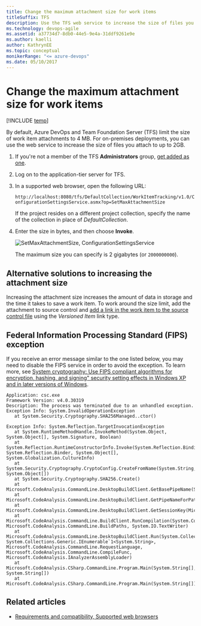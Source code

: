 ```yaml
---
title: Change the maximum attachment size for work items
titleSuffix: TFS
description: Use the TFS web service to increase the size of files you attach for Team Foundation Server
ms.technology: devops-agile
ms.assetid: a37734d7-8db0-44e5-9e4a-31ddf9261e9e
ms.author: kaelli
author: KathrynEE
ms.topic: conceptual
monikerRange: "<= azure-devops"
ms.date: 05/10/2017
---
```


# Change the maximum attachment size for work items

[!INCLUDE [temp](../../includes/version-header-tfs-only.md)]

By default, Azure DevOps and Team Foundation Server (TFS) limit the size of work item attachments to 4 MB. For on-premises deployments, you can use the web service to increase the size of files you attach to up to 2GB.

1.  If you're not a member of the TFS **Administrators** group, [get added as one](../../organizations/security/set-project-collection-level-permissions.md).

2.  Log on to the application-tier server for TFS.

3.  In a supported web browser, open the following URL:

    `http://localhost:8080/tfs/DefaultCollection/WorkItemTracking/v1.0/ConfigurationSettingsService.asmx?op=SetMaxAttachmentSize`

    If the project resides on a different project collection, specify the name of the collection in place of _DefaultCollection_.

4.  Enter the size in bytes, and then choose **Invoke**.

    ![SetMaxAttachmentSize, ConfigurationSettingsService](media/alm_wit_attachsize.png "ALM_WIT_AttachSize")

    The maximum size you can specify is 2 gigabytes (or `2000000000`).

## Alternative solutions to increasing the attachment size

Increasing the attachment size increases the amount of data in storage and the time it takes to save a work item. To work around the size limit, add the attachment to source control and [add a link in the work item to the source control file](../../boards/queries/link-work-items-support-traceability.md) using the _Versioned Item_ link type.

## Federal Information Processing Standard (FIPS) exception

If you receive an error message similar to the one listed below, you may need to disable the FIPS service in order to avoid the exception. To learn more, see [System cryptography: Use FIPS compliant algorithms for encryption, hashing, and signing" security setting effects in Windows XP and in later versions of Windows](https://support.microsoft.com/help/811833/system-cryptography-use-fips-compliant-algorithms-for-encryption-hashi).

```
Application: csc.exe
Framework Version: v4.0.30319
Description: The process was terminated due to an unhandled exception.
Exception Info: System.InvalidOperationException
   at System.Security.Cryptography.SHA256Managed..ctor()

Exception Info: System.Reflection.TargetInvocationException
   at System.RuntimeMethodHandle.InvokeMethod(System.Object, System.Object[], System.Signature, Boolean)
   at System.Reflection.RuntimeConstructorInfo.Invoke(System.Reflection.BindingFlags, System.Reflection.Binder, System.Object[], System.Globalization.CultureInfo)
   at System.Security.Cryptography.CryptoConfig.CreateFromName(System.String, System.Object[])
   at System.Security.Cryptography.SHA256.Create()
   at Microsoft.CodeAnalysis.CommandLine.DesktopBuildClient.GetBasePipeName(System.String)
   at Microsoft.CodeAnalysis.CommandLine.DesktopBuildClient.GetPipeNameForPath(System.String)
   at Microsoft.CodeAnalysis.CommandLine.DesktopBuildClient.GetSessionKey(Microsoft.CodeAnalysis.CommandLine.BuildPaths)
   at Microsoft.CodeAnalysis.CommandLine.BuildClient.RunCompilation(System.Collections.Generic.IEnumerable`1<System.String>, Microsoft.CodeAnalysis.CommandLine.BuildPaths, System.IO.TextWriter)
   at Microsoft.CodeAnalysis.CommandLine.DesktopBuildClient.Run(System.Collections.Generic.IEnumerable`1<System.String>, System.Collections.Generic.IEnumerable`1<System.String>, Microsoft.CodeAnalysis.CommandLine.RequestLanguage, Microsoft.CodeAnalysis.CommandLine.CompileFunc, Microsoft.CodeAnalysis.IAnalyzerAssemblyLoader)
   at Microsoft.CodeAnalysis.CSharp.CommandLine.Program.Main(System.String[], System.String[])
   at Microsoft.CodeAnalysis.CSharp.CommandLine.Program.Main(System.String[])
```

## Related articles

- [Requirements and compatibility, Supported web browsers](/azure/devops/server/compatibility#supported-browsers)
